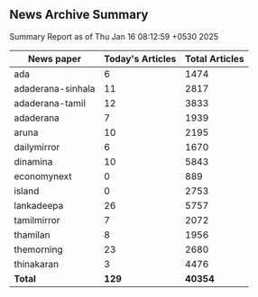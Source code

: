 <!-- @format -->
## News Archive Summary

Summary Report as of Thu Jan 16 08:12:59 +0530 2025

| News paper         | Today's Articles | Total Articles |
|--------------------|------------------|----------------|
| ada               | 6          | 1474        |
| adaderana-sinhala               | 11          | 2817        |
| adaderana-tamil               | 12          | 3833        |
| adaderana               | 7          | 1939        |
| aruna               | 10          | 2195        |
| dailymirror               | 6          | 1670        |
| dinamina               | 10          | 5843        |
| economynext               | 0          | 889        |
| island               | 0          | 2753        |
| lankadeepa               | 26          | 5757        |
| tamilmirror               | 7          | 2072        |
| thamilan               | 8          | 1956        |
| themorning               | 23          | 2680        |
| thinakaran               | 3          | 4476        |
| **Total**          | **129**      | **40354** |

